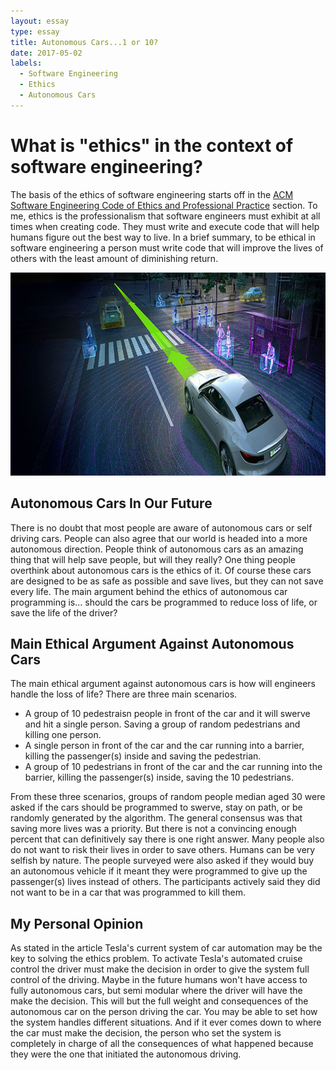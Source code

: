 ```yaml
---
layout: essay
type: essay
title: Autonomous Cars...1 or 10?
date: 2017-05-02
labels:
  - Software Engineering
  - Ethics
  - Autonomous Cars
---
```


# What is "ethics" in the context of software engineering?
The basis of the ethics of software engineering starts off in the [ACM Software Engineering Code of Ethics and Professional Practice](http://www.acm.org/about/se-code) section.
To me, ethics is the professionalism that software engineers must exhibit at all times when creating code. They must write and execute code that will
help humans figure out the best way to live. In a brief summary, to be ethical in software engineering a person must write code that will
improve the lives of others with the least amount of diminishing return.

<p align="center">
<img src="../images/acars.jpg" height="325" width="700">
</p>

## Autonomous Cars In Our Future
There is no doubt that most people are aware of autonomous cars or self driving cars. People can also agree that our world is headed into a more autonomous direction.
People think of autonomous cars as an amazing thing that will help save people, but will they really? One thing people overthink about autonomous cars is the ethics of it.
Of course these cars are designed to be as safe as possible and save lives, but they can not save every life. The main argument behind the ethics of autonomous car programming is...
should the cars be programmed to reduce loss of life, or save the life of the driver?

## Main Ethical Argument Against Autonomous Cars
The main ethical argument against autonomous cars is how will engineers handle the loss of life? There are three main scenarios.

* A group of 10 pedestraisn people in front of the car and it will swerve and hit a single person. Saving a group of random pedestrians and killing one person.
* A single person in front of the car and the car running into a barrier, killing the passenger(s) inside and saving the pedestrian.
* A group of 10 pedestrians in front of the car and the car running into the barrier, killing the passenger(s) inside, saving the 10 pedestrians.

From these three scenarios, groups of random people median aged 30 were asked if the cars should be programmed to swerve, stay on path, or be randomly generated by the algorithm.
The general consensus was that saving more lives was a priority. But there is not a convincing enough percent that can definitively say there is one right answer.
Many people also do not want to risk their lives in order to save others. Humans can be very selfish by nature. The people surveyed were also asked if they would
buy an autonomous vehicle if it meant they were programmed to give up the passenger(s) lives instead of others. The participants actively said they did not want to be
in a car that was programmed to kill them.

## My Personal Opinion
As stated in the article Tesla's current system of car automation may be the key to solving the ethics problem. To activate Tesla's automated cruise control the driver
must make the decision in order to give the system full control of the driving. Maybe in the future humans won't have access to fully autonomous cars, but semi modular where
the driver will have the make the decision. This will but the full weight and consequences of the autonomous car on the person driving the car. You may be able to set how the
system handles different situations. And if it ever comes down to where the car must make the decision, the person who set the system is completely in charge of all the 
consequences of what happened because they were the one that initiated the autonomous driving.
